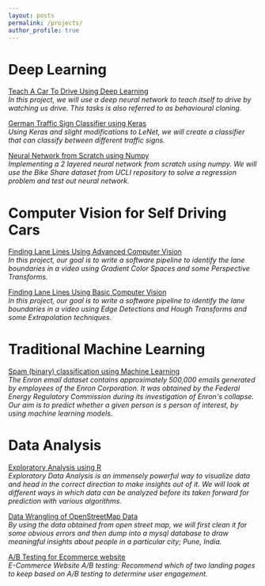 ```yaml
---
layout: posts
permalink: /projects/
author_profile: true
---
```


# Deep Learning
[Teach A Car To Drive Using Deep Learning](https://github.com/vikramriyer/Teach_A_Car_To_Drive_Using_Deep_Learning) <br>
_In this project, we will use a deep neural network to teach itself to drive by watching us drive. This tasks is also referred to as behavioural cloning._

[German Traffic Sign Classifier using Keras](https://github.com/vikramriyer/Traffic_Sign_Classifier_Keras_Deep_Learning) <br>
_Using Keras and slight modifications to LeNet, we will create a classifier that can classify between different traffic signs._

[Neural Network from Scratch using Numpy](https://github.com/vikramriyer/Neural_Network_from_Scratch_Numpy) <br>
_Implementing a 2 layered neural network from scratch using numpy. We will use the Bike Share dataset from UCLI repository to solve a regression problem and test out neural network._

# Computer Vision for Self Driving Cars
[Finding Lane Lines Using Advanced Computer Vision](https://github.com/vikramriyer/Drive_A_Car_Using_Advanced_Computer_Vision) <br>
_In this project, our goal is to write a software pipeline to identify the lane boundaries in a video using Gradient Color Spaces and some Perspective Transforms._

[Finding Lane Lines Using Basic Computer Vision](https://github.com/vikramriyer/Drive_A_Car_Using_Basic_Computer_Vision) <br>
_In this project, our goal is to write a software pipeline to identify the lane boundaries in a video using Edge Detections and Hough Transforms and some Extrapolation techniques._

# Traditional Machine Learning
[Spam (binary) classification using Machine Learning](https://github.com/vikramriyer/enron_email_fraud) <br>
_The Enron email dataset contains approximately 500,000 emails generated by employees of the Enron Corporation. It was obtained by the Federal Energy Regulatory Commission during its investigation of Enron's collapse. Our aim is to predict whether a given person is s person of interest, by using machine learning models._

# Data Analysis
[Exploratory Analysis using R](https://github.com/vikramriyer/Exploratory_Data_Analysis_with_R) <br>
_Exploratory Data Analysis is an immensely powerful way to visualize data and head in the correct direction to make insights out of it. We will look at different ways in which data can be analyzed before its taken forward for prediction with various algorithms._

[Data Wrangling of OpenStreetMap Data](https://github.com/vikramriyer/Data_Wrangling_Cleaning_of_OpenStreetMap_using_MySQL) <br>
_By using the data obtained from open street map, we will first clean it for some obvious errors and then dump into a mysql database to draw meaningful insights about people in a particular city; Pune, India._

[A/B Testing for Ecommerce website](https://github.com/vikramriyer/Analyze-AB-test-Results/blob/master/README.md) <br>
_E-Commerce Website A/B testing: Recommend which of two landing pages to keep based on A/B testing to determine user engagement._

